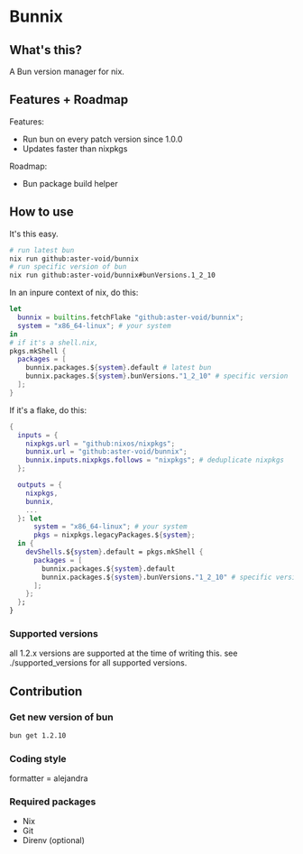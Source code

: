 # Bunnix

## What's this?

A Bun version manager for nix.

## Features + Roadmap

Features:
- Run bun on every patch version since 1.0.0
- Updates faster than nixpkgs

Roadmap:
- Bun package build helper

## How to use

It's this easy.

```sh
# run latest bun
nix run github:aster-void/bunnix
# run specific version of bun
nix run github:aster-void/bunnix#bunVersions.1_2_10
```

In an inpure context of nix, do this:

```nix
let
  bunnix = builtins.fetchFlake "github:aster-void/bunnix";
  system = "x86_64-linux"; # your system
in
# if it's a shell.nix,
pkgs.mkShell {
  packages = [
    bunnix.packages.${system}.default # latest bun
    bunnix.packages.${system}.bunVersions."1_2_10" # specific version
  ];
}
```

If it's a flake, do this:

```nix
{
  inputs = {
    nixpkgs.url = "github:nixos/nixpkgs";
    bunnix.url = "github:aster-void/bunnix";
    bunnix.inputs.nixpkgs.follows = "nixpkgs"; # deduplicate nixpkgs
  };

  outputs = {
    nixpkgs,
    bunnix,
    ...
  }: let
      system = "x86_64-linux"; # your system
      pkgs = nixpkgs.legacyPackages.${system};
  in {
    devShells.${system}.default = pkgs.mkShell {
      packages = [
        bunnix.packages.${system}.default
        bunnix.packages.${system}.bunVersions."1_2_10" # specific version
      ];
    };
  };
}
```
### Supported versions

all 1.2.x versions are supported at the time of writing this.
see ./supported_versions for all supported versions.

## Contribution

### Get new version of bun

```sh
bun get 1.2.10
```

### Coding style

formatter = alejandra

### Required packages

- Nix
- Git
- Direnv (optional)
